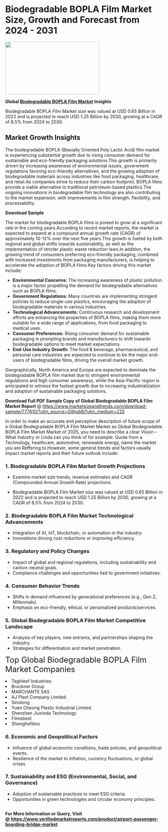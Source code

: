 <H1>Biodegradable BOPLA Film Market Size, Growth and Forecast from 2024 - 2031</H1><img class="aligncenter size-medium wp-image-584254" src="https://thirdeyenews.in/wp-content/uploads/2024/09/Global-Market-Research-300x168.jpeg" alt="" width="300" height="168" /><p><strong>Global&nbsp;<a href="https://www.marketsizeandtrends.com/download-sample/777610/?utm_source=Github8j?utm_medium=225">Biodegradable BOPLA Film Market</a> Insights</strong></p><p>Biodegradable BOPLA Film Market size was valued at USD 0.65 Billion in 2022 and is projected to reach USD 1.25 Billion by 2030, growing at a CAGR of 8.5% from 2024 to 2030.</p><p><h2>Market Growth Insights</h2> <p>The biodegradable BOPLA (Biaxially Oriented Poly Lactic Acid) film market is experiencing substantial growth due to rising consumer demand for sustainable and eco-friendly packaging solutions.This growth is primarily driven by increasing awareness of environmental issues, government regulations favoring eco-friendly alternatives, and the growing adoption of biodegradable materials across industries like food packaging, healthcare, and retail.As companies strive to reduce their carbon footprint, BOPLA films provide a viable alternative to traditional petroleum-based plastics.The ongoing innovations in biodegradable film technology are also contributing to the market expansion, with improvements in film strength, flexibility, and processability.</p> <p><strong>Download Sample</strong></p> <p>The market for biodegradable BOPLA films is poised to grow at a significant rate in the coming years.According to recent market reports, the market is expected to expand at a compound annual growth rate (CAGR) of approximately 10-12% over the next five years.This growth is fueled by both regional and global shifts towards sustainability, as well as the implementation of stricter plastic waste reduction laws.In addition, the growing trend of consumers preferring eco-friendly packaging, combined with increased investments from packaging manufacturers, is helping to accelerate the adoption of BOPLA films.Key factors driving this market include: <ul> <li><strong>Environmental Concerns:</strong> The increasing awareness of plastic pollution is a major factor propelling the demand for biodegradable alternatives such as BOPLA films.</li> <li><strong>Government Regulations:</strong> Many countries are implementing stringent policies to reduce single-use plastics, encouraging the adoption of biodegradable materials in various industries.</li> <li><strong>Technological Advancements:</strong> Continuous research and development efforts are enhancing the properties of BOPLA films, making them more suitable for a wide range of applications, from food packaging to medical uses.</li> <li><strong>Consumer Preferences:</strong> Rising consumer demand for sustainable packaging is prompting brands and manufacturers to shift towards biodegradable options to meet market expectations.</li> <li><strong>End-Use Industry Growth:</strong> The food & beverage, pharmaceutical, and personal care industries are expected to continue to be the major end-users of biodegradable films, driving the overall market growth.</li> </ul> <p>Geographically, North America and Europe are expected to dominate the biodegradable BOPLA film market due to stringent environmental regulations and high consumer awareness, while the Asia-Pacific region is anticipated to witness the fastest growth due to increasing industrialization and adoption of sustainable packaging solutions.</p> <p><span class=""><strong>Download Full PDF Sample Copy of Global Biodegradable BOPLA Film Market Report</strong> @ <a href="https://www.marketsizeandtrends.com/download-sample/777610/?utm_source=Github8j?utm_medium=225" target="_blank">https://www.marketsizeandtrends.com/download-sample/777610/?utm_source=Github8j?utm_medium=225</a></span></p><p>In order to make an accurate and perceptive description of future scope of a Global&nbsp;Biodegradable BOPLA Film Market Market as Global&nbsp;Biodegradable BOPLA Film Market Market of 2025, you need to describe a clear Vision &ndash; What Industry or Linda can you think of for example: Quote from a Technology, healthcare, automotive, renewable energy, name the market you are Reffering to.However, some general trends and factors usually impact market reports and their future outlook include:</p><h3>1.&nbsp;<strong>Biodegradable BOPLA Film Market Growth Projections</strong></h3><ul><li>Examine market size trends, revenue estimates and CAGR (Compounded Annual Growth Rate) projections.</li><li><p>Biodegradable BOPLA Film Market size was valued at USD 0.65 Billion in 2022 and is projected to reach USD 1.25 Billion by 2030, growing at a CAGR of 8.5% from 2024 to 2030.</p></li></ul><h3>2.&nbsp;<strong>Biodegradable BOPLA Film Market Technological Advancements</strong></h3><ul><li>Integration of AI, IoT, blockchain, or automation in the industry.</li><li>Innovations driving cost reductions or improving efficiency.</li></ul><h3>3.&nbsp;<strong>Regulatory and Policy Changes</strong></h3><ul><li>Impact of global and regional regulations, including sustainability and carbon-neutral goals.</li><li>Compliance challenges and opportunities tied to government initiatives.</li></ul><h3>4.&nbsp;<strong>Consumer Behavior Trends</strong></h3><ul><li>Shifts in demand influenced by generational preferences (e.g., Gen Z, Millennials).</li><li>Emphasis on eco-friendly, ethical, or personalized products/services.</li></ul><h3>5.&nbsp;<strong>Global Biodegradable BOPLA Film Market Competitive Landscape</strong></h3><ul><li>Analysis of key players, new entrants, and partnerships shaping the industry.</li><li>Strategies for differentiation and market penetration.</li></ul><p data-pm-slice="1 1 []"><span style="color: inherit; font-family: inherit; font-size: 25px;">Top Global Biodegradable BOPLA Film Market Companies</span></p><div class="" data-test-id=""><p><li>Taghleef Industries</li><li> Bruckner Group</li><li> MARCHANTE SAS</li><li> AJ Plast Company Limited</li><li> Sinolong</li><li> Yuen Cheong Plastic Industrial Limited</li><li> Shenzhen Jiuxinda Technology</li><li> Filmsbest</li><li> Shenghefilms</li></p></div><h3>6.&nbsp;<strong>Economic and Geopolitical Factors</strong></h3><ul><li>Influence of global economic conditions, trade policies, and geopolitical events.</li><li>Resilience of the market to inflation, currency fluctuations, or global crises.</li></ul><h3>7.&nbsp;<strong>Sustainability and ESG (Environmental, Social, and Governance)</strong></h3><ul><li>Adoption of sustainable practices to meet ESG criteria.</li><li>Opportunities in green technologies and circular economy principles.</li></ul><h2><strong style="font-size: 14px;">For More Information or Query, Visit @&nbsp;</strong><a style="background-color: #ffffff; font-size: 14px;" href="https://www.marketsizeandtrends.com/report/biodegradable-bopla-film-market/" target="_blank">https://www.verifiedmarketreports.com/product/airport-passenger-boarding-bridge-market</a></h2>